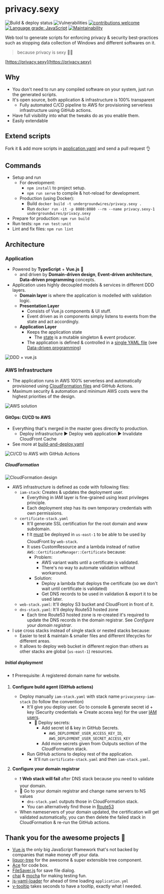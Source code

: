 # privacy.sexy

![Build & deploy status](https://github.com/undergroundwires/privacy.sexy/workflows/Build%20&%20deploy/badge.svg)
![Vulnerabilities](https://snyk.io/test/github/undergroundwires/privacy.sexy/badge.svg)
[![contributions welcome](https://img.shields.io/badge/contributions-welcome-brightgreen.svg?style=flat)](https://github.com/undergroundwires/privacy.sexy/issues)
[![Language grade: JavaScript](https://img.shields.io/lgtm/grade/javascript/g/undergroundwires/privacy.sexy.svg?logo=lgtm&logoWidth=18)](https://lgtm.com/projects/g/undergroundwires/privacy.sexy/context:javascript)
[![Maintainability](https://api.codeclimate.com/v1/badges/3a70b7ef602e2264342c/maintainability)](https://codeclimate.com/github/undergroundwires/privacy.sexy/maintainability)

Web tool to generate scripts for enforcing privacy & security best-practices such as stopping data collection of Windows and different softwares on it.
> because privacy is sexy 🍑🍆

[https://privacy.sexy](https://privacy.sexy)

## Why

- You don't need to run any compiled software on your system, just run the generated scripts.
- It's open source, both application & infrastructure is 100% transparent
  - Fully automated C/CD pipeline to AWS for provisioning serverless infrastructure using GitHub actions.
- Have full visibility into what the tweaks do as you enable them.
- Easily extendable

## Extend scripts

Fork it & add more scripts in [application.yaml](src/application/application.yaml) and send a pull request 👌

## Commands

- Setup and run
  - For development:
    - `npm install` to project setup.
    - `npm run serve` to compile & hot-reload for development.
  - Production (using Docker):
    - Build `docker build -t undergroundwires/privacy.sexy .`
    - Run `docker run -it -p 8080:8080 --rm --name privacy.sexy-1 undergroundwires/privacy.sexy`
- Prepare for production: `npm run build`
- Run tests: `npm run test:unit`
- Lint and fix files: `npm run lint`

## Architecture

### Application

- Powered by **TypeScript** + **Vue.js** 💪
  - and driven by **Domain-driven design**, **Event-driven architecture**, **Data-driven programming** concepts.
- Application uses highly decoupled models & services in different DDD layers.
  - **Domain layer** is where the application is modelled with validation logic.
  - **Presentation Layer**
    - Consists of Vue.js components & UI stuff.
    - Event driven as in components simply listens to events from the state and act accordingly.
  - **Application Layer**
    - Keeps the application state
      - The [state](src/application/State/ApplicationState.ts) is a mutable singleton & event producer.
    - The application is defined & controlled in a [single YAML file](`\application\application.yaml`) (see [Data-driven programming](https://en.wikipedia.org/wiki/Data-driven_programming))

![DDD + vue.js](docs/app-ddd.png)

### AWS Infrastructure

- The application runs in AWS 100% serverless and automatically provisioned using [CloudFormation files](/aws) and GitHub Actions.
- Maximum security & automation and minimum AWS costs were the highest priorities of the design.

![AWS solution](docs/aws-solution.png)

#### GitOps: CI/CD to AWS

- Everything that's merged in the master goes directly to production.
  - Deploy infrastructure ► Deploy web application ► Invalidate CloudFront Cache
- See more at [build-and-deploy.yaml](.GitHub/workflows/build-and-deploy.yaml)

![CI/CD to AWS with GitHub Actions](docs/ci-cd.png)

##### CloudFormation

![CloudFormation design](docs/aws-cloudformation.png)

- AWS infrastructure is defined as code with following files:
  - `iam-stack`: Creates & updates the deployment user.
    - Everything in IAM layer is fine-grained using least privileges principle.
    - Each deployment step has its own temporary credentials with own permissions.
  - `certificate-stack.yaml`
    - It'll generate SSL certification for the root domain and www subdomain.
    - ❗ It [must](https://aws.amazon.com/premiumsupport/knowledge-center/cloudfront-invalid-viewer-certificate/) be deployed in `us-east-1` to be able to be used by CloudFront by `web-stack`.
    - It uses CustomResource and a lambda instead of native `AWS::CertificateManager::Certificate` because:
      - Problem:
        - AWS variant waits until a certificate is validated.
        - There's no way to automate validation without workaround.
      - Solution:
        - Deploy a lambda that deploys the certificate (so we don't wait until certificate is validated)
        - Get DNS records to be used in validation & export it to be used later.
  - `web-stack.yaml`: It'll deploy S3 bucket and CloudFront in front of it.
  - `dns-stack.yaml`: It'll deploy Route53 hosted zone
    - Each time Route53 hosted zone is re-created it's required to update the DNS records in the domain registrar. See *Configure your domain registrar*.
- I use cross stacks instead of single stack or nested stacks because:
  - Easier to test & maintain & smaller files and different lifecycles for different areas.
  - It allows to deploy web bucket in different region than others as other stacks are global (`us-east-1`) resources.

##### Initial deployment

- ❗ Prerequisite: A registered domain name for website.

1. **Configure build agent (GitHub actions)**
   - Deploy manually `iam-stack.yaml` with stack name `privacysexy-iam-stack` (to follow the convention)
     - It'll give you deploy user. Go to console &  generate secret id + key (Security credentials => Create access key) for the user [IAM users](https://console.aws.amazon.com/iam/home#/users).
       - 🚶 Deploy secrets:
         - Add secret id & key in GitHub Secrets.
           - `AWS_DEPLOYMENT_USER_ACCESS_KEY_ID`, `AWS_DEPLOYMENT_USER_SECRET_ACCESS_KEY`
         - Add more secrets given from Outputs section of the CloudFormation stack.
     - Run GitHub actions to deploy rest of the application.
       - It'll run `certificate-stack.yaml` and then `iam-stack.yaml`.

2. **Configure your domain registrar**
   - ❗ **Web stack will fail** after DNS stack because you need to validate your domain.
   - 🚶 Go to your domain registrar and change name servers to NS values
     - `dns-stack.yaml` outputs those in CloudFormation stack.
     - You can alternatively find those in [Route53](https://console.aws.amazon.com/route53/home#hosted-zones)
   - When nameservers of your domain updated, the certification will get validated automatically, you can then delete the failed stack in CloudFormation & re-run the GitHub actions.

## Thank you for the awesome projects 🍺

- [Vue.js](https://vuejs.org/) the only big JavaScript framework that's not backed by companies that make money off your data.
- [liquor-tree](https://GitHub.com/amsik/liquor-tree) for the awesome & super extensible tree component.
- [Ace](https://ace.c9.io/) for code box.
- [FileSaver.js](https://GitHub.com/eligrey/FileSaver.js) for save file dialog.
- [chai](https://GitHub.com/chaijs/chai) & [mocha](https://GitHub.com/mochajs/mocha) for making testing fun.
- [js-yaml-loader](https://GitHub.com/wwilsman/js-yaml-loader) for ahead of time loading `application.yml`
- [v-tooltip](https://GitHub.com/Akryum/v-tooltip) takes seconds to have a tooltip, exactly what I needed.
